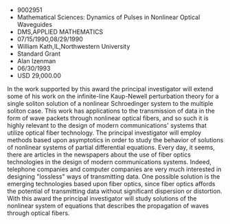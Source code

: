 
* 9002951
* Mathematical Sciences: Dynamics of Pulses in Nonlinear Optical Waveguides
* DMS,APPLIED MATHEMATICS
* 07/15/1990,08/29/1990
* William Kath,IL,Northwestern University
* Standard Grant
* Alan Izenman
* 06/30/1993
* USD 29,000.00

In the work supported by this award the principal investigator will extend some
of his work on the infinite-line Kaup-Newell perturbation theory for a single
soliton solution of a nonlinear Schroedinger system to the multiple soliton
case. This work has applications to the transmission of data in the form of wave
packets through nonlinear optical fibers, and so such it is highly relevant to
the design of modern communications' systems that utilize optical fiber
technology. The principal investigator will employ methods based upon
asymptotics in order to study the behavior of solutions of nonlinear systems of
partial differential equations. Every day, it seems, there are articles in the
newspapers about the use of fiber optics technologies in the design of modern
communications systems. Indeed, telephone companies and computer companies are
very much interested in designing "lossless" ways of transmitting data. One
possible solution is the emerging technologies based upon fiber optics, since
fiber optics affords the potential of transmitting data without significant
dispersion or distortion. With this award the principal investigator will study
solutions of the nonlinear system of equations that describes the propagation of
waves through optical fibers.
